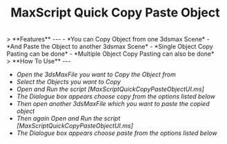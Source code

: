 # <center> MaxScript Quick Copy Paste Object </center>
<br>
> **Features**
---
- *You can Copy Object from one 3dsmax Scene*
- *And Paste the Object to another 3dsmax Scene*
- *Single Object Copy Pasting can be done*
- *Multiple Object Copy Pasting can also be done*

<br>
> **How To Use**
---

- *Open the 3dsMaxFile you want to Copy the Object from*
- *Select the Objects you want to Copy*
- *Open and Run the script [MaxScriptQuickCopyPasteObjectUI.ms]*
- *The Dialogue box appears choose copy from the options listed below*
- *Then open another 3dsMaxFile which you want to paste the copied object*
- *Then again Open and Run the script [MaxScriptQuickCopyPasteObjectUI.ms]*
- *The Dialogue box appears choose paste from the options listed below*

